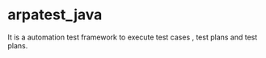 # arpatest_java
It is a automation test framework to execute test cases , test plans and test plans.

